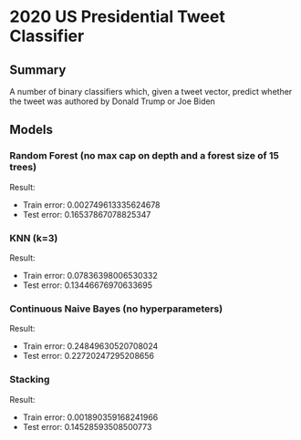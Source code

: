 # 2020 US Presidential Tweet Classifier

## Summary

A number of binary classifiers which, given a tweet vector, predict whether the tweet was authored by Donald Trump or Joe Biden

## Models

### Random Forest (no max cap on depth and a forest size of 15 trees)

Result:

- Train error: 0.002749613335624678
- Test error: 0.16537867078825347

### KNN (k=3)

Result:

- Train error: 0.07836398006530332
- Test error: 0.13446676970633695

### Continuous Naive Bayes (no hyperparameters)

Result:

- Train error: 0.24849630520708024
- Test error: 0.22720247295208656

### Stacking

Result:

- Train error: 0.001890359168241966
- Test error: 0.14528593508500773
